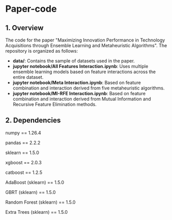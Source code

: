 # Paper-code
## 1. Overview

The code for the paper "Maximizing Innovation Performance in Technology Acquisitions through Ensemble Learning and Metaheuristic Algorithms". The repository is organized as follows:

- **data/**: Contains the sample of datasets used in the paper.
- **jupyter notebook/All Features Interaction.ipynb**: Uses multiple ensemble learning models based on feature interactions across the entire dataset.
- **jupyter notebook/Meta Interaction.ipynb**: Based on feature combination and interaction derived from five metaheuristic algorithms.
- **jupyter notebook/MI-RFE Interaction.ipynb**: Based on feature combination and interaction derived from Mutual Information and Recursive Feature Elimination methods.

## 2. Dependencies

numpy == 1.26.4   

pandas == 2.2.2

sklearn == 1.5.0

xgboost == 2.0.3

catboost == 1.2.5

AdaBoost (sklearn) == 1.5.0

GBRT (sklearn) == 1.5.0

Random Forest (sklearn) == 1.5.0

Extra Trees (sklearn) == 1.5.0
